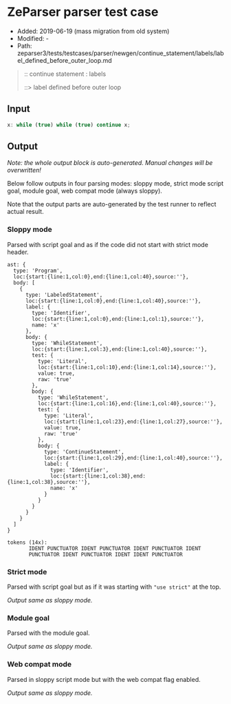 # ZeParser parser test case

- Added: 2019-06-19 (mass migration from old system)
- Modified: -
- Path: zeparser3/tests/testcases/parser/newgen/continue_statement/labels/label_defined_before_outer_loop.md

> :: continue statement : labels
>
> ::> label defined before outer loop

## Input

`````js
x: while (true) while (true) continue x;
`````

## Output

_Note: the whole output block is auto-generated. Manual changes will be overwritten!_

Below follow outputs in four parsing modes: sloppy mode, strict mode script goal, module goal, web compat mode (always sloppy).

Note that the output parts are auto-generated by the test runner to reflect actual result.

### Sloppy mode

Parsed with script goal and as if the code did not start with strict mode header.

`````
ast: {
  type: 'Program',
  loc:{start:{line:1,col:0},end:{line:1,col:40},source:''},
  body: [
    {
      type: 'LabeledStatement',
      loc:{start:{line:1,col:0},end:{line:1,col:40},source:''},
      label: {
        type: 'Identifier',
        loc:{start:{line:1,col:0},end:{line:1,col:1},source:''},
        name: 'x'
      },
      body: {
        type: 'WhileStatement',
        loc:{start:{line:1,col:3},end:{line:1,col:40},source:''},
        test: {
          type: 'Literal',
          loc:{start:{line:1,col:10},end:{line:1,col:14},source:''},
          value: true,
          raw: 'true'
        },
        body: {
          type: 'WhileStatement',
          loc:{start:{line:1,col:16},end:{line:1,col:40},source:''},
          test: {
            type: 'Literal',
            loc:{start:{line:1,col:23},end:{line:1,col:27},source:''},
            value: true,
            raw: 'true'
          },
          body: {
            type: 'ContinueStatement',
            loc:{start:{line:1,col:29},end:{line:1,col:40},source:''},
            label: {
              type: 'Identifier',
              loc:{start:{line:1,col:38},end:{line:1,col:38},source:''},
              name: 'x'
            }
          }
        }
      }
    }
  ]
}

tokens (14x):
       IDENT PUNCTUATOR IDENT PUNCTUATOR IDENT PUNCTUATOR IDENT
       PUNCTUATOR IDENT PUNCTUATOR IDENT IDENT PUNCTUATOR
`````

### Strict mode

Parsed with script goal but as if it was starting with `"use strict"` at the top.

_Output same as sloppy mode._

### Module goal

Parsed with the module goal.

_Output same as sloppy mode._

### Web compat mode

Parsed in sloppy script mode but with the web compat flag enabled.

_Output same as sloppy mode._
